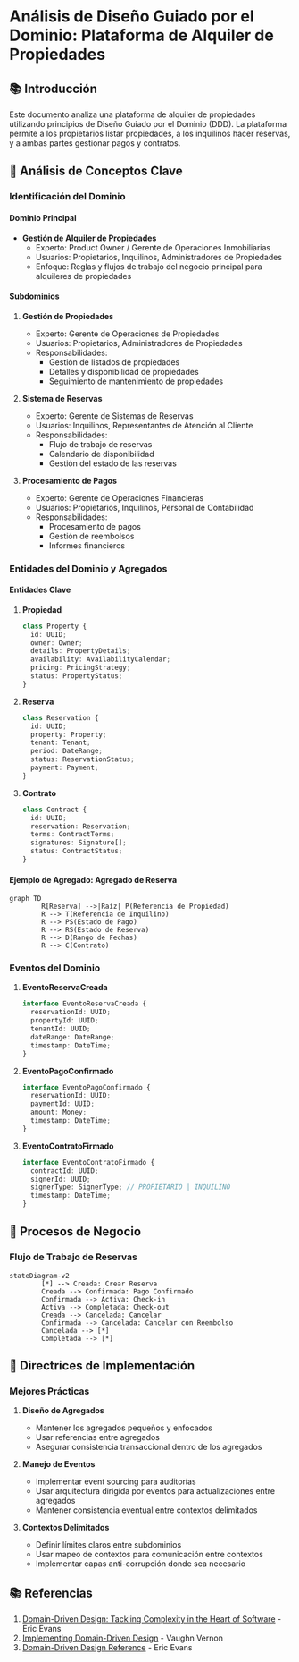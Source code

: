 # Análisis de Diseño Guiado por el Dominio: Plataforma de Alquiler de Propiedades

## 📚 Introducción

Este documento analiza una plataforma de alquiler de propiedades utilizando principios de Diseño Guiado por el Dominio (DDD). La plataforma permite a los propietarios listar propiedades, a los inquilinos hacer reservas, y a ambas partes gestionar pagos y contratos.

## 🎯 Análisis de Conceptos Clave

### Identificación del Dominio

#### Dominio Principal

- **Gestión de Alquiler de Propiedades**
  - Experto: Product Owner / Gerente de Operaciones Inmobiliarias
  - Usuarios: Propietarios, Inquilinos, Administradores de Propiedades
  - Enfoque: Reglas y flujos de trabajo del negocio principal para alquileres de propiedades

#### Subdominios

1. **Gestión de Propiedades**

   - Experto: Gerente de Operaciones de Propiedades
   - Usuarios: Propietarios, Administradores de Propiedades
   - Responsabilidades:
     - Gestión de listados de propiedades
     - Detalles y disponibilidad de propiedades
     - Seguimiento de mantenimiento de propiedades

2. **Sistema de Reservas**

   - Experto: Gerente de Sistemas de Reservas
   - Usuarios: Inquilinos, Representantes de Atención al Cliente
   - Responsabilidades:
     - Flujo de trabajo de reservas
     - Calendario de disponibilidad
     - Gestión del estado de las reservas

3. **Procesamiento de Pagos**
   - Experto: Gerente de Operaciones Financieras
   - Usuarios: Propietarios, Inquilinos, Personal de Contabilidad
   - Responsabilidades:
     - Procesamiento de pagos
     - Gestión de reembolsos
     - Informes financieros

### Entidades del Dominio y Agregados

#### Entidades Clave

1. **Propiedad**

   ```typescript
   class Property {
     id: UUID;
     owner: Owner;
     details: PropertyDetails;
     availability: AvailabilityCalendar;
     pricing: PricingStrategy;
     status: PropertyStatus;
   }
   ```

2. **Reserva**

   ```typescript
   class Reservation {
     id: UUID;
     property: Property;
     tenant: Tenant;
     period: DateRange;
     status: ReservationStatus;
     payment: Payment;
   }
   ```

3. **Contrato**

   ```typescript
   class Contract {
     id: UUID;
     reservation: Reservation;
     terms: ContractTerms;
     signatures: Signature[];
     status: ContractStatus;
   }
   ```

#### Ejemplo de Agregado: Agregado de Reserva

```mermaid
graph TD
        R[Reserva] -->|Raíz| P(Referencia de Propiedad)
        R --> T(Referencia de Inquilino)
        R --> PS(Estado de Pago)
        R --> RS(Estado de Reserva)
        R --> D(Rango de Fechas)
        R --> C(Contrato)
```

### Eventos del Dominio

1. **EventoReservaCreada**

   ```typescript
   interface EventoReservaCreada {
     reservationId: UUID;
     propertyId: UUID;
     tenantId: UUID;
     dateRange: DateRange;
     timestamp: DateTime;
   }
   ```

2. **EventoPagoConfirmado**

   ```typescript
   interface EventoPagoConfirmado {
     reservationId: UUID;
     paymentId: UUID;
     amount: Money;
     timestamp: DateTime;
   }
   ```

3. **EventoContratoFirmado**

   ```typescript
   interface EventoContratoFirmado {
     contractId: UUID;
     signerId: UUID;
     signerType: SignerType; // PROPIETARIO | INQUILINO
     timestamp: DateTime;
   }
   ```

## 🔄 Procesos de Negocio

### Flujo de Trabajo de Reservas

```mermaid
stateDiagram-v2
        [*] --> Creada: Crear Reserva
        Creada --> Confirmada: Pago Confirmado
        Confirmada --> Activa: Check-in
        Activa --> Completada: Check-out
        Creada --> Cancelada: Cancelar
        Confirmada --> Cancelada: Cancelar con Reembolso
        Cancelada --> [*]
        Completada --> [*]
```

## 📝 Directrices de Implementación

### Mejores Prácticas

1. **Diseño de Agregados**

   - Mantener los agregados pequeños y enfocados
   - Usar referencias entre agregados
   - Asegurar consistencia transaccional dentro de los agregados

2. **Manejo de Eventos**

   - Implementar event sourcing para auditorías
   - Usar arquitectura dirigida por eventos para actualizaciones entre agregados
   - Mantener consistencia eventual entre contextos delimitados

3. **Contextos Delimitados**
   - Definir límites claros entre subdominios
   - Usar mapeo de contextos para comunicación entre contextos
   - Implementar capas anti-corrupción donde sea necesario

## 📚 Referencias

1. [Domain-Driven Design: Tackling Complexity in the Heart of Software](https://www.dddcommunity.org/book/evans_2003/) - Eric Evans
2. [Implementing Domain-Driven Design](https://vaughnvernon.co/?page_id=168) - Vaughn Vernon
3. [Domain-Driven Design Reference](https://www.domainlanguage.com/ddd/reference/) - Eric Evans

